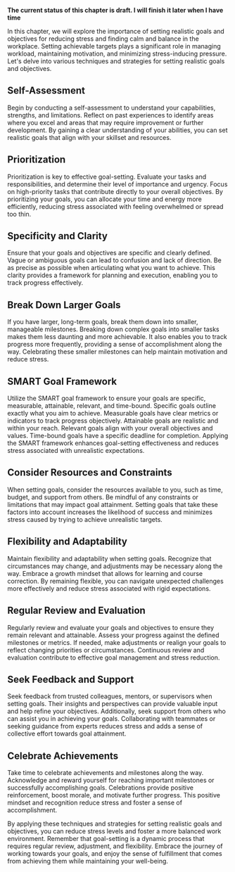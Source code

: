 **The current status of this chapter is draft. I will finish it later when I have time**

In this chapter, we will explore the importance of setting realistic goals and objectives for reducing stress and finding calm and balance in the workplace. Setting achievable targets plays a significant role in managing workload, maintaining motivation, and minimizing stress-inducing pressure. Let's delve into various techniques and strategies for setting realistic goals and objectives.

Self-Assessment
---------------

Begin by conducting a self-assessment to understand your capabilities, strengths, and limitations. Reflect on past experiences to identify areas where you excel and areas that may require improvement or further development. By gaining a clear understanding of your abilities, you can set realistic goals that align with your skillset and resources.

Prioritization
--------------

Prioritization is key to effective goal-setting. Evaluate your tasks and responsibilities, and determine their level of importance and urgency. Focus on high-priority tasks that contribute directly to your overall objectives. By prioritizing your goals, you can allocate your time and energy more efficiently, reducing stress associated with feeling overwhelmed or spread too thin.

Specificity and Clarity
-----------------------

Ensure that your goals and objectives are specific and clearly defined. Vague or ambiguous goals can lead to confusion and lack of direction. Be as precise as possible when articulating what you want to achieve. This clarity provides a framework for planning and execution, enabling you to track progress effectively.

Break Down Larger Goals
-----------------------

If you have larger, long-term goals, break them down into smaller, manageable milestones. Breaking down complex goals into smaller tasks makes them less daunting and more achievable. It also enables you to track progress more frequently, providing a sense of accomplishment along the way. Celebrating these smaller milestones can help maintain motivation and reduce stress.

SMART Goal Framework
--------------------

Utilize the SMART goal framework to ensure your goals are specific, measurable, attainable, relevant, and time-bound. Specific goals outline exactly what you aim to achieve. Measurable goals have clear metrics or indicators to track progress objectively. Attainable goals are realistic and within your reach. Relevant goals align with your overall objectives and values. Time-bound goals have a specific deadline for completion. Applying the SMART framework enhances goal-setting effectiveness and reduces stress associated with unrealistic expectations.

Consider Resources and Constraints
----------------------------------

When setting goals, consider the resources available to you, such as time, budget, and support from others. Be mindful of any constraints or limitations that may impact goal attainment. Setting goals that take these factors into account increases the likelihood of success and minimizes stress caused by trying to achieve unrealistic targets.

Flexibility and Adaptability
----------------------------

Maintain flexibility and adaptability when setting goals. Recognize that circumstances may change, and adjustments may be necessary along the way. Embrace a growth mindset that allows for learning and course correction. By remaining flexible, you can navigate unexpected challenges more effectively and reduce stress associated with rigid expectations.

Regular Review and Evaluation
-----------------------------

Regularly review and evaluate your goals and objectives to ensure they remain relevant and attainable. Assess your progress against the defined milestones or metrics. If needed, make adjustments or realign your goals to reflect changing priorities or circumstances. Continuous review and evaluation contribute to effective goal management and stress reduction.

Seek Feedback and Support
-------------------------

Seek feedback from trusted colleagues, mentors, or supervisors when setting goals. Their insights and perspectives can provide valuable input and help refine your objectives. Additionally, seek support from others who can assist you in achieving your goals. Collaborating with teammates or seeking guidance from experts reduces stress and adds a sense of collective effort towards goal attainment.

Celebrate Achievements
----------------------

Take time to celebrate achievements and milestones along the way. Acknowledge and reward yourself for reaching important milestones or successfully accomplishing goals. Celebrations provide positive reinforcement, boost morale, and motivate further progress. This positive mindset and recognition reduce stress and foster a sense of accomplishment.

By applying these techniques and strategies for setting realistic goals and objectives, you can reduce stress levels and foster a more balanced work environment. Remember that goal-setting is a dynamic process that requires regular review, adjustment, and flexibility. Embrace the journey of working towards your goals, and enjoy the sense of fulfillment that comes from achieving them while maintaining your well-being.
